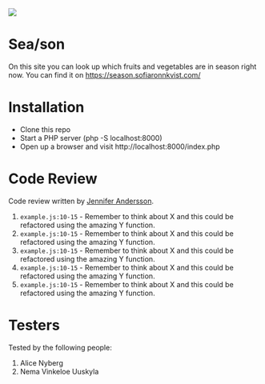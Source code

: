 <img src="https://media.giphy.com/media/l4FGHDDIodtnVjL1K/giphy.gif">

# Sea/son

On this site you can look up which fruits and vegetables are in season right now. You can find it on https://season.sofiaronnkvist.com/

# Installation

-   Clone this repo
-   Start a PHP server (php -S localhost:8000)
-   Open up a browser and visit http://localhost:8000/index.php

# Code Review

Code review written by [Jennifer Andersson](https://github.com/JennAnd).

1. `example.js:10-15` - Remember to think about X and this could be refactored using the amazing Y function.
2. `example.js:10-15` - Remember to think about X and this could be refactored using the amazing Y function.
3. `example.js:10-15` - Remember to think about X and this could be refactored using the amazing Y function.
4. `example.js:10-15` - Remember to think about X and this could be refactored using the amazing Y function.
5. `example.js:10-15` - Remember to think about X and this could be refactored using the amazing Y function.

# Testers

Tested by the following people:

1. Alice Nyberg
2. Nema Vinkeloe Uuskyla
